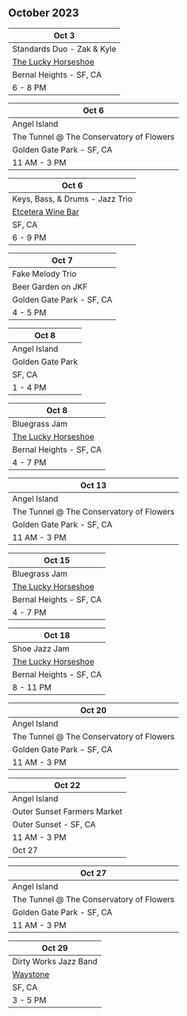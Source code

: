 ## October 2023

| Oct 3
|-
| Standards Duo - Zak & Kyle
| <a href="https://www.theluckyhorseshoebar.com/" target="Shoe">The Lucky Horseshoe</a>
| Bernal Heights - SF, CA
| 6 - 8 PM

| Oct 6
|-
| Angel Island
| The Tunnel @ The Conservatory of Flowers
| Golden Gate Park - SF, CA
| 11 AM - 3 PM


| Oct 6
|-
| Keys, Bass, & Drums - Jazz Trio
| <a href="https://etceterawinebar.com" target="etc">Etcetera Wine Bar</a>
| SF, CA
| 6 - 9 PM

| Oct 7
|-
| Fake Melody Trio
| Beer Garden on JKF
| Golden Gate Park - SF, CA
| 4 - 5 PM

| Oct 8
|-
| Angel Island
| Golden Gate Park
| SF, CA
| 1 - 4 PM

| Oct 8
|-
| Bluegrass Jam
| <a href="https://www.theluckyhorseshoebar.com/" target="Shoe">The Lucky Horseshoe</a>
| Bernal Heights - SF, CA
| 4 - 7 PM

| Oct 13
|-
| Angel Island
| The Tunnel @ The Conservatory of Flowers
| Golden Gate Park - SF, CA
| 11 AM - 3 PM

| Oct 15
|-
| Bluegrass Jam
| <a href="https://www.theluckyhorseshoebar.com/" target="Shoe">The Lucky Horseshoe</a>
| Bernal Heights - SF, CA
| 4 - 7 PM

| Oct 18
|-
| Shoe Jazz Jam
| <a href="https://www.theluckyhorseshoebar.com/" target="Shoe">The Lucky Horseshoe</a>
| Bernal Heights - SF, CA
| 8 - 11 PM

| Oct 20
|-
| Angel Island
| The Tunnel @ The Conservatory of Flowers
| Golden Gate Park - SF, CA
| 11 AM - 3 PM

| Oct 22
|-
| Angel Island
| Outer Sunset Farmers Market
| Outer Sunset - SF, CA
| 11 AM - 3 PM
| Oct 27

| Oct 27
|-
| Angel Island
| The Tunnel @ The Conservatory of Flowers
| Golden Gate Park - SF, CA
| 11 AM - 3 PM

| Oct 29
|-
| Dirty Works Jazz Band
| <a href="https://www.waystonesf.com" target="new">Waystone</a>
| SF, CA
| 3 - 5 PM
